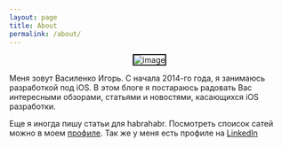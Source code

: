 ```yaml
---
layout: page
title: About
permalink: /about/
---
```


<center><img src="https://pbs.twimg.com/profile_images/558728712498057216/1DepEUDx_bigger.jpeg" border="2" alt="image"/></center>

<p>Меня зовут Василенко Игорь.
С начала 2014-го года, я занимаюсь разработкой под iOS. В этом блоге я постараюсь радовать Вас интересными обзорами, статьями и новостями, касающихся iOS разработки.</p>

Еще я иногда пишу статьи для habrahabr. Посмотреть споисок сатей можно в моем <a href="http://habrahabr.ru/users/spbvasilenko14/">профиле</a>. Так же у меня есть профиле на <a href="https://www.linkedin.com/pub/igor-vasilenko/a3/450/593">LinkedIn</a>
